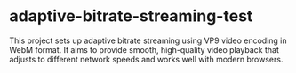 # adaptive-bitrate-streaming-test
This project sets up adaptive bitrate streaming using VP9 video encoding in WebM format. It aims to provide smooth, high-quality video playback that adjusts to different network speeds and works well with modern browsers.
